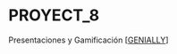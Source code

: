 # PROYECT_8
Presentaciones y Gamificación
[[GENIALLY](https://view.genially.com/68eec9e8b56ef0b424a65ab9/mobile-preguntas-matematicas)]
